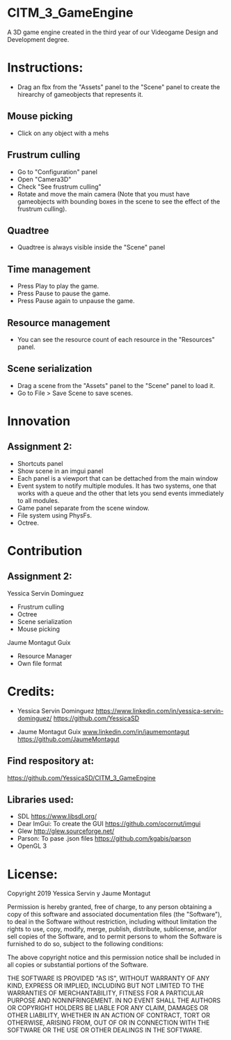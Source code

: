 # CITM_3_GameEngine
A 3D game engine created in the third year of our Videogame Design and Development degree.

# Instructions:

- Drag an fbx from the "Assets" panel to the "Scene" panel to create the hirearchy of gameobjects that represents it.

## Mouse picking
- Click on any object with a mehs

## Frustrum culling
- Go to "Configuration" panel
- Open "Camera3D"
- Check "See frustrum culling"
- Rotate and move the main camera
(Note that you must have gameobjects with bounding boxes in the scene to see the effect of the frustrum culling).

## Quadtree
- Quadtree is always visible inside the "Scene" panel

## Time management
- Press Play to play the game.
- Press Pause to pause the game.
- Press Pause again to unpause the game.

## Resource management
- You can see the resource count of each resource in the "Resources" panel.

## Scene serialization
- Drag a scene from the "Assets" panel to the "Scene" panel to load it.
- Go to File > Save Scene to save scenes.

# Innovation

## Assignment 2:
- Shortcuts panel
- Show scene in an imgui panel
- Each panel is a viewport that can be dettached from the main window
- Event system to notify multiple modules. It has two systems, one that works with a queue and the other that lets you send events immediately to all modules.
- Game panel separate from the scene window.
- File system using PhysFs.
- Octree.

# Contribution

## Assignment 2:
Yessica Servin Dominguez
- Frustrum culling
- Octree
- Scene serialization
- Mouse picking

Jaume Montagut Guix
- Resource Manager
- Own file format

# Credits:

- Yessica Servin Dominguez
https://www.linkedin.com/in/yessica-servin-dominguez/
https://github.com/YessicaSD

- Jaume Montagut Guix
www.linkedin.com/in/jaumemontagut
https://github.com/JaumeMontagut

## Find respository at:
https://github.com/YessicaSD/CITM_3_GameEngine

## Libraries used:
- SDL
https://www.libsdl.org/
- Dear ImGui: To create the GUI
https://github.com/ocornut/imgui
- Glew
http://glew.sourceforge.net/
- Parson: To pase .json files
https://github.com/kgabis/parson
- OpenGL 3

# License:

Copyright 2019 Yessica Servin y Jaume Montagut

Permission is hereby granted, free of charge, to any person obtaining a copy of this software and associated documentation files (the "Software"), to deal in the Software without restriction, including without limitation the rights to use, copy, modify, merge, publish, distribute, sublicense, and/or sell copies of the Software, and to permit persons to whom the Software is furnished to do so, subject to the following conditions:

The above copyright notice and this permission notice shall be included in all copies or substantial portions of the Software.

THE SOFTWARE IS PROVIDED "AS IS", WITHOUT WARRANTY OF ANY KIND, EXPRESS OR IMPLIED, INCLUDING BUT NOT LIMITED TO THE WARRANTIES OF MERCHANTABILITY, FITNESS FOR A PARTICULAR PURPOSE AND NONINFRINGEMENT. IN NO EVENT SHALL THE AUTHORS OR COPYRIGHT HOLDERS BE LIABLE FOR ANY CLAIM, DAMAGES OR OTHER LIABILITY, WHETHER IN AN ACTION OF CONTRACT, TORT OR OTHERWISE, ARISING FROM, OUT OF OR IN CONNECTION WITH THE SOFTWARE OR THE USE OR OTHER DEALINGS IN THE SOFTWARE.